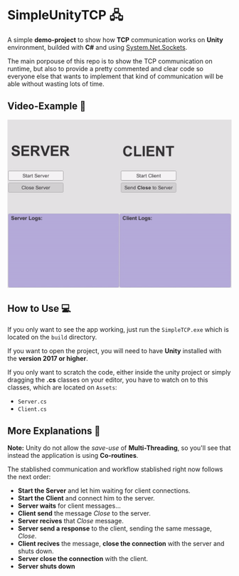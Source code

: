 # SimpleUnityTCP 🖧 

A simple **demo-project** to show how **TCP** communication works on **Unity** environment, builded with **C#** and using [System.Net.Sockets](https://docs.microsoft.com/es-es/dotnet/api/system.net.sockets?view=netframework-4.7.2). 

The main porpouse of this repo is to show the TCP communication on runtime, but also to provide a pretty commented and clear code so everyone else that wants to implement that kind of communication will be able without wasting lots of time.

## Video-Example 📲

<p>
  <img src="example_app.gif" alt="example_app gif"/>
</p>

## How to Use 💻
If you only want to see the app working, just run the ``SimpleTCP.exe`` which is located on the ``build`` directory.

If you want to open the project, you will need to have **Unity** installed with the **version 2017 or higher**.

If you only want to scratch the code, either inside the unity project or simply dragging the **.cs** classes on your editor, you have to watch on to this classes, which are located on ``Assets``:

* ``Server.cs``
* ``Client.cs``

## More Explanations 📡
**Note:** Unity do not allow the *save-use* of **Multi-Threading**, so you'll see that instead the application is using **Co-routines**.

The stablished communication and workflow stablished right now follows the next order:

* **Start the Server** and let him waiting for client connections.
* **Start the Client** and connect him to the server.
* **Server waits** for client messages...
* **Client send** the message *Close* to the server.
* **Server recives** that *Close* message.
* **Server send a response** to the client, sending the same message, *Close*.
* **Client recives** the message, **close the connection** with the server and shuts down.
* **Server close the connection** with the client.
* **Server shuts down**